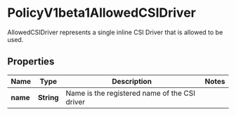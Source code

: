 

# PolicyV1beta1AllowedCSIDriver

AllowedCSIDriver represents a single inline CSI Driver that is allowed to be used.
## Properties

Name | Type | Description | Notes
------------ | ------------- | ------------- | -------------
**name** | **String** | Name is the registered name of the CSI driver | 




